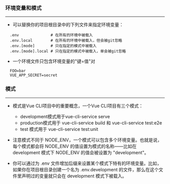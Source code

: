 ### 环境变量和模式
---
- 可以替换你的项目根目录中的下列文件来指定环境变量：
```shell
  .env              # 在所有的环境中被载入
  .env.local        # 在所有的环境中被载入，但会被git忽略
  .env.[mode]       # 只在指定的模式中被载入
  .env.[mode].local # 只在指定的模式中被载入，单会被git忽略
```
- 一个环境文件只包含环境变量的"键=值"对
```shell
  FOO=bar
  VUE_APP_SECRET=secret
```

### 模式
---
- 模式是Vue CLI项目中的重要概念，一个Vue CLI项目有三个模式：
  - development模式用于vue-cli-service serve
  - production模式用于 vue-cli-service build 和 vue-cli-service test:e2e
  - test 模式用于 vue-cli-service test:unit

- 注意模式不同于 NODE_ENV，一个模式可以包含多个环境变量。也就是说，每个模式都会将 NODE_ENV 的值设置为模式的名称——比如在 development 模式下 NODE_ENV 的值会被设置为 "development"。

- 你可以通过为 .env 文件增加后缀来设置某个模式下特有的环境变量。比如，如果你在项目根目录创建一个名为 .env.development 的文件，那么在这个文件里声明过的变量就只会在 development 模式下被载入。